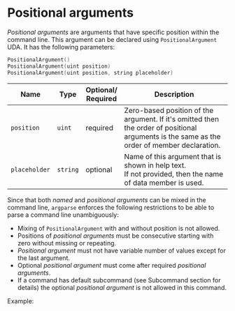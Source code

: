 # Positional arguments

_Positional arguments_ are arguments that have specific position within the command line. This argument can be declared
using `PositionalArgument` UDA. It has the following parameters:

```c++
PositionalArgument()
PositionalArgument(uint position)
PositionalArgument(uint position, string placeholder)
```

| Name          | Type     | Optional/<br/>Required | Description                                                                                                                                 |
|---------------|----------|------------------------|---------------------------------------------------------------------------------------------------------------------------------------------|
| `position`    | `uint`   | required               | Zero-based position of the argument. If it's omitted then the order of positional arguments is the same as the order of member declaration. |
| `placeholder` | `string` | optional               | Name of this argument that is shown in help text.<br/>If not provided, then the name of data member is used.                                |

Since that both _named_ and _positional arguments_ can be mixed in the command line, `argparse` enforces the following
restrictions to be able to parse a command line unambiguously:
- Mixing of `PositionalArgument` with and without position is not allowed.
- Positions of _positional arguments_ must be consecutive starting with zero without missing or repeating.
- _Positional argument_ must not have variable number of values except for the last argument.
- Optional _positional argument_ must come after required _positional arguments_.
- If a command has default subcommand (see Subcommand section for details) the optional _positional argument_ is not
  allowed in this command.

Example:

<code-block src="code_snippets/positional_arguments.d" lang="c++"/>
